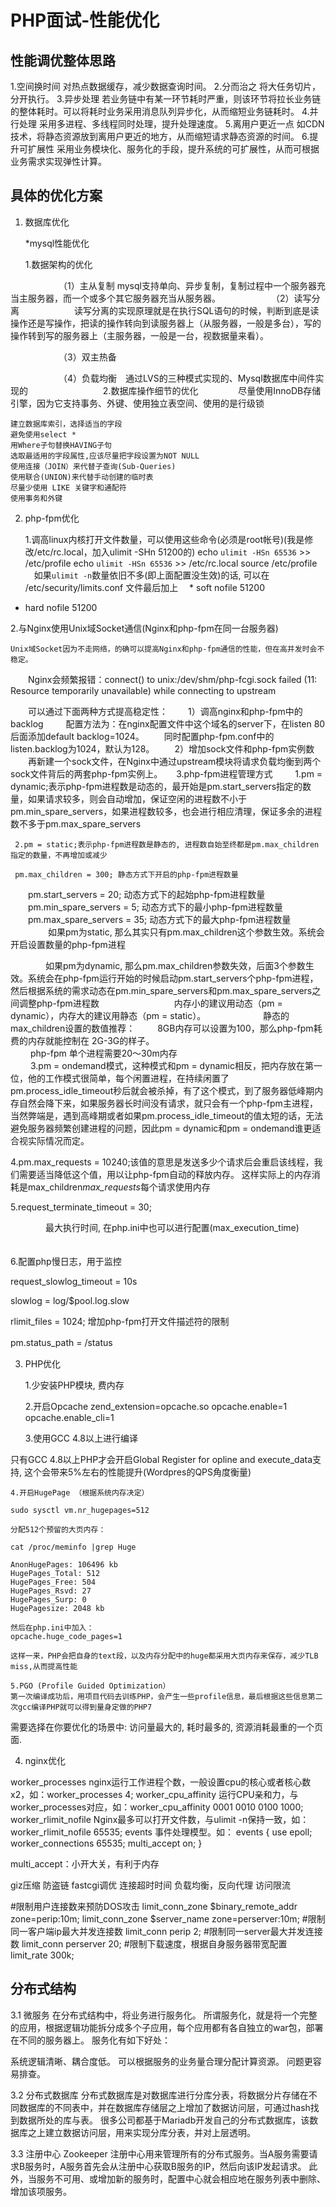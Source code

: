 # PHP面试-性能优化

## 性能调优整体思路
1.空间换时间
对热点数据缓存，减少数据查询时间。
2.分而治之
将大任务切片，分开执行。
3.异步处理
若业务链中有某一环节耗时严重，则该环节将拉长业务链的整体耗时。可以将耗时业务采用消息队列异步化，从而缩短业务链耗时。
4.并行处理
采用多进程、多线程同时处理，提升处理速度。
5.离用户更近一点
如CDN技术，将静态资源放到离用户更近的地方，从而缩短请求静态资源的时间。
6.提升可扩展性
采用业务模块化、服务化的手段，提升系统的可扩展性，从而可根据业务需求实现弹性计算。

## 具体的优化方案

1. 数据库优化
    
    *mysql性能优化
    
    1.数据架构的优化

　　　　　　（1）主从复制
            mysql支持单向、异步复制，复制过程中一个服务器充当主服务器，而一个或多个其它服务器充当从服务器。
　　　　　　（2）读写分离
　　　　　　读写分离的实现原理就是在执行SQL语句的时候，判断到底是读操作还是写操作，把读的操作转向到读服务器上（从服务器，一般是多台），写的操作转到写的服务器上（主服务器，一般是一台，视数据量来看）。

　　　　　　（3）双主热备

　　　　　　（4）负载均衡　通过LVS的三种模式实现的、Mysql数据库中间件实现的
　　　　　　
　　2.数据库操作细节的优化
　　
　　尽量使用InnoDB存储引擎，因为它支持事务、外键、使用独立表空间、使用的是行级锁
    
    建立数据库索引，选择适当的字段
    避免使用select *
    用Where子句替换HAVING子句
    选取最适用的字段属性,应该尽量把字段设置为NOT NULL
    使用连接（JOIN）来代替子查询(Sub-Queries)
    使用联合(UNION)来代替手动创建的临时表
    尽量少使用 LIKE 关键字和通配符
    使用事务和外键
         
2. php-fpm优化
   
   1.调高linux内核打开文件数量，可以使用这些命令(必须是root帐号)(我是修改/etc/rc.local，加入ulimit -SHn 51200的)
   echo `ulimit -HSn 65536` >> /etc/profile
echo `ulimit -HSn 65536` >> /etc/rc.local
source /etc/profile 
　如果`ulimit -n`数量依旧不多(即上面配置没生效)的话, 可以在 /etc/security/limits.conf 文件最后加上
　* soft nofile 51200
  * hard nofile 51200

  2.与Nginx使用Unix域Socket通信(Nginx和php-fpm在同一台服务器)

    Unix域Socket因为不走网络，的确可以提高Nginx和php-fpm通信的性能，但在高并发时会不稳定。

　　Nginx会频繁报错：connect() to unix:/dev/shm/php-fcgi.sock failed (11: Resource temporarily unavailable) while connecting to upstream

　　可以通过下面两种方式提高稳定性：
　　1）调高nginx和php-fpm中的backlog
    　　 配置方法为：在nginx配置文件中这个域名的server下，在listen 80后面添加default backlog=1024。
     　　同时配置php-fpm.conf中的listen.backlog为1024，默认为128。
　　2）增加sock文件和php-fpm实例数
     　　再新建一个sock文件，在Nginx中通过upstream模块将请求负载均衡到两个sock文件背后的两套php-fpm实例上。
     　
 3.php-fpm进程管理方式
     　
     　1.pm = dynamic;表示php-fpm进程数是动态的，最开始是pm.start_servers指定的数量，如果请求较多，则会自动增加，保证空闲的进程数不小于pm.min_spare_servers，如果进程数较多，也会进行相应清理，保证多余的进程数不多于pm.max_spare_servers
        
     2.pm = static;表示php-fpm进程数是静态的, 进程数自始至终都是pm.max_children指定的数量，不再增加或减少
     
     pm.max_children = 300; 静态方式下开启的php-fpm进程数量
　　pm.start_servers = 20; 动态方式下的起始php-fpm进程数量
　　pm.min_spare_servers = 5; 动态方式下的最小php-fpm进程数量
　　pm.max_spare_servers = 35; 动态方式下的最大php-fpm进程数量
　　
　　如果pm为static, 那么其实只有pm.max_children这个参数生效。系统会开启设置数量的php-fpm进程

　　　　如果pm为dynamic, 那么pm.max_children参数失效，后面3个参数生效。系统会在php-fpm运行开始的时候启动pm.start_servers个php-fpm进程，然后根据系统的需求动态在pm.min_spare_servers和pm.max_spare_servers之间调整php-fpm进程数
　　　　
　　　　内存小的建议用动态（pm = dynamic），内存大的建议用静态（pm = static）。
　　　　
　　静态的max_children设置的数值推荐：
　　  8GB内存可以设置为100，那么php-fpm耗费的内存就能控制在 2G-3G的样子。
　　  
　　  php-fpm 单个进程需要20～30m内存
　　  
　　  3.pm = ondemand模式，这种模式和pm = dynamic相反，把内存放在第一位，他的工作模式很简单，每个闲置进程，在持续闲置了pm.process_idle_timeout秒后就会被杀掉，有了这个模式，到了服务器低峰期内存自然会降下来，如果服务器长时间没有请求，就只会有一个php-fpm主进程，当然弊端是，遇到高峰期或者如果pm.process_idle_timeout的值太短的话，无法避免服务器频繁创建进程的问题，因此pm = dynamic和pm = ondemand谁更适合视实际情况而定。


4.pm.max_requests = 10240;该值的意思是发送多少个请求后会重启该线程，我们需要适当降低这个值，用以让php-fpm自动的释放内存。
这样实际上的内存消耗是max_children*max_requests*每个请求使用内存

5.request_terminate_timeout = 30;

　　　　最大执行时间, 在php.ini中也可以进行配置(max_execution_time)

　　  
6.配置php慢日志，用于监控

request_slowlog_timeout = 10s

slowlog = log/$pool.log.slow  

rlimit_files = 1024; 增加php-fpm打开文件描述符的限制　　      

pm.status_path = /status
　
   
3. PHP优化

    1.少安装PHP模块, 费内存
    
    2.开启Opcache
    zend_extension=opcache.so 
    opcache.enable=1 
    opcache.enable_cli=1
    
    3.使用GCC 4.8以上进行编译
    
只有GCC 4.8以上PHP才会开启Global Register for opline and execute_data支持, 这个会带来5%左右的性能提升(Wordpres的QPS角度衡量)

    4.开启HugePage （根据系统内存决定）
    
    sudo sysctl vm.nr_hugepages=512
    
    分配512个预留的大页内存：
    
    cat /proc/meminfo |grep Huge
    
    AnonHugePages: 106496 kb
    HugePages_Total: 512
    HugePages_Free: 504
    HugePages_Rsvd: 27
    HugePages_Surp: 0
    HugePagesize: 2048 kb
        
    然后在php.ini中加入：
    opcache.huge_code_pages=1
    
    这样一来，PHP会把自身的text段，以及内存分配中的huge都采用大页内存来保存，减少TLB miss,从而提高性能
    
    5.PGO (Profile Guided Optimization）
    第一次编译成功后，用项目代码去训练PHP，会产生一些profile信息，最后根据这些信息第二次gcc编译PHP就可以得到量身定做的PHP7

需要选择在你要优化的场景中: 访问量最大的, 耗时最多的, 资源消耗最重的一个页面.

4. nginx优化

worker_processes
nginx运行工作进程个数，一般设置cpu的核心或者核心数x2，如：worker_processes 4;
worker_cpu_affinity
运行CPU亲和力，与worker_processes对应，如：worker_cpu_affinity 0001 0010 0100 1000;
worker_rlimit_nofile
Nginx最多可以打开文件数，与ulimit -n保持一致，如：worker_rlimit_nofile 65535;
events
事件处理模型。如：
events {
  use epoll;
  worker_connections 65535;
  multi_accept on;
}

multi_accept：小开大关，有利于内存

giz压缩
防盗链
fastcgi调优
连接超时时间
负载均衡，反向代理
访问限流

#限制用户连接数来预防DOS攻击
limit_conn_zone $binary_remote_addr zone=perip:10m;
limit_conn_zone $server_name zone=perserver:10m;
#限制同一客户端ip最大并发连接数
limit_conn perip 2;
#限制同一server最大并发连接数
limit_conn perserver 20;
#限制下载速度，根据自身服务器带宽配置
limit_rate 300k; 



## 分布式结构
3.1 微服务
在分布式结构中，将业务进行服务化。
所谓服务化，就是将一个完整的应用，根据逻辑功能拆分成多个子应用，每个应用都有各自独立的war包，部署在不同的服务器上。
服务化有如下好处：

系统逻辑清晰、耦合度低。
可以根据服务的业务量合理分配计算资源。
问题更容易排查。

3.2 分布式数据库
分布式数据库是对数据库进行分库分表，将数据分片存储在不同数据库的不同表中，并在数据库存储层之上增加了数据访问层，可通过hash找到数据所处的库与表。
很多公司都基于Mariadb开发自己的分布式数据库，该数据库之上建立数据访问层，用来实现分库分表，并对上层透明。

3.3 注册中心 Zookeeper
注册中心用来管理所有的分布式服务。当A服务需要请求B服务时，A服务首先会从注册中心获取B服务的IP，然后向该IP发起请求。
此外，当服务不可用、或增加新的服务时，配置中心就会相应地在服务列表中删除、增加该项服务。

   




